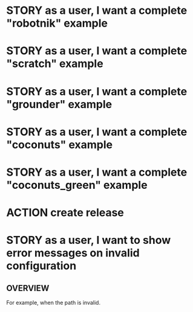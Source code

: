 # STORY as a user, I want a complete "robotnik" example
# STORY as a user, I want a complete "scratch" example
# STORY as a user, I want a complete "grounder" example
# STORY as a user, I want a complete "coconuts" example
# STORY as a user, I want a complete "coconuts_green" example

# ACTION create release

# STORY as a user, I want to show error messages on invalid configuration 
## OVERVIEW
For example, when the path is invalid.